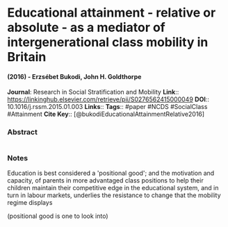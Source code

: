 # Educational attainment - relative or absolute - as a mediator of intergenerational class mobility in Britain
#### (2016) - Erzsébet Bukodi, John H. Goldthorpe
**Journal**: Research in Social Stratification and Mobility
**Link**:: https://linkinghub.elsevier.com/retrieve/pii/S0276562415000049
**DOI**:: 10.1016/j.rssm.2015.01.003
**Links**:: 
**Tags**:: #paper #NCDS #SocialClass #Attainment 
**Cite Key**:: [@bukodiEducationalAttainmentRelative2016]

### Abstract

```

```

### Notes

Education is best considered a 'positional good'; and the motivation and capacity, of parents in more advantaged class positions to help their children maintain their competitive edge in the educational system, and in turn in labour markets, underlies the resistance to change that the mobility regime displays

(positional good is one to look into)